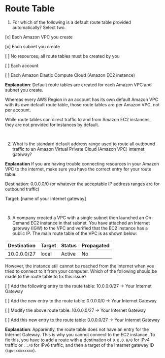 # Route Table

1. For which of the following is a default route table provided automatically? Select two.

[x] Each Amazon VPC you create

[x] Each subnet you create

[ ] No resources; all route tables must be created by you

[ ] Each account

[ ] Each Amazon Elastic Compute Cloud (Amazon EC2 instance)

**Explanation**: Default route tables are created for each Amazon VPC and subnet you create.

Whereas every AWS Region in an account has its own default Amazon VPC with its own default route table, those route tables are per Amazon VPC, not per account.

While route tables can direct traffic to and from Amazon EC2 instances, they are not provided for instances by default.

<br />

2. What is the standard default address range used to route all outbound traffic to an Amazon Virtual Private Cloud (Amazon VPC) internet gateway?

**Explanation** If you are having trouble connecting resources in your Amazon VPC to the internet, make sure you have the correct entry for your route table:

Destination: 0.0.0.0/0 (or whatever the acceptable IP address ranges are for outbound traffic)

Target: [name of your internet gateway]

<br />

3. A company created a VPC with a single subnet then launched an On-Demand EC2 instance in that subnet. You have attached an Internet gateway (IGW) to the VPC and verified that the EC2 instance has a public IP. The main route table of the VPC is as shown below:

| **Destination** | **Target** | **Status** | **Propagated** |
|-----------------|------------|------------|----------------|
| 10.0.0.0/27     | local      | Active     | No             |

However, the instance still cannot be reached from the Internet when you tried to connect to it from your computer. Which of the following should be made to the route table to fix this issue?

[ ] Add the following entry to the route table: 10.0.0.0/27 → Your Internet Gateway

[ ] Add the new entry to the route table: 0.0.0.0/0 → Your Internet Gateway

[ ] Modify the above route table: 10.0.0.0/27 → Your Internet Gateway

[ ] Add this new entry to the route table: 0.0.0.0/27 → Your Internet Gateway

**Explanation**: Apparently, the route table does not have an entry for the Internet Gateway. This is why you cannot connect to the EC2 instance. To fix this, you have to add a route with a destination of `0.0.0.0/0` for IPv4 traffic or `::/0` for IPv6 traffic, and then a target of the Internet gateway ID (`igw-xxxxxxxx`).

<br />
